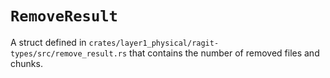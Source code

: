 # `RemoveResult`

A struct defined in `crates/layer1_physical/ragit-types/src/remove_result.rs` that contains the number of removed files and chunks.